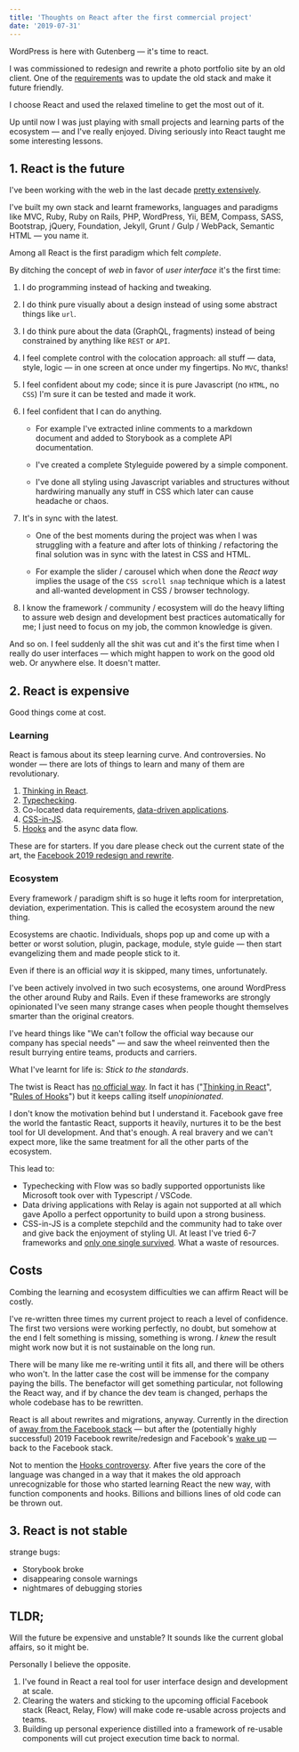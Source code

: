 ```yaml
---
title: 'Thoughts on React after the first commercial project'
date: '2019-07-31'
---
```


WordPress is here with Gutenberg &mdash; it's time to react.

<!--more-->

I was commissioned to redesign and rewrite a photo portfolio site by an old client. One of the [requirements](https://github.com/metamn/inu-v2-b#requirements) was to update the old stack and make it future friendly.

I choose React and used the relaxed timeline to get the most out of it.

Up until now I was just playing with small projects and learning parts of the ecosystem &mdash; and I've really enjoyed. Diving seriously into React taught me some interesting lessons.

## 1. React is the future

I've been working with the web in the last decade [pretty extensively](http://metamn.io/beat/on-old-and-new-stacks/).

I've built my own stack and learnt frameworks, languages and paradigms like MVC, Ruby, Ruby on Rails, PHP, WordPress, Yii, BEM, Compass, SASS, Bootstrap, jQuery, Foundation, Jekyll, Grunt / Gulp / WebPack, Semantic HTML &mdash; you name it.

Among all React is the first paradigm which felt _complete_.

By ditching the concept of _web_ in favor of _user interface_ it's the first time:

1. I do programming instead of hacking and tweaking.
2. I do think pure visually about a design instead of using some abstract things like `url`.
3. I do think pure about the data (GraphQL, fragments) instead of being constrained by anything like `REST` or `API`.
4. I feel complete control with the colocation approach: all stuff &mdash; data, style, logic &mdash; in one screen at once under my fingertips. No `MVC`, thanks!
5. I feel confident about my code; since it is pure Javascript (no `HTML`, no `CSS`) I'm sure it can be tested and made it work.
6. I feel confident that I can do anything.

   - For example I've extracted inline comments to a markdown document and added to Storybook as a complete API documentation.

   - I've created a complete Styleguide powered by a simple component.

   - I've done all styling using Javascript variables and structures without hardwiring manually any stuff in CSS which later can cause headache or chaos.

7. It's in sync with the latest.

   - One of the best moments during the project was when I was struggling with a feature and after lots of thinking / refactoring the final solution was in sync with the latest in CSS and HTML.

   - For example the slider / carousel which when done the _React way_ implies the usage of the `CSS scroll snap` technique which is a latest and all-wanted development in CSS / browser technology.

8. I know the framework / community / ecosystem will do the heavy lifting to assure web design and development best practices automatically for me; I just need to focus on my job, the common knowledge is given.

And so on. I feel suddenly all the shit was cut and it's the first time when I really do user interfaces &mdash; which might happen to work on the good old web. Or anywhere else. It doesn't matter.

## 2. React is expensive

Good things come at cost.

### Learning

React is famous about its steep learning curve. And controversies. No wonder &mdash; there are lots of things to learn and many of them are revolutionary.

1. [Thinking in React](https://reactjs.org/docs/thinking-in-react.html).
2. [Typechecking](https://reactjs.org/docs/typechecking-with-proptypes.html).
3. Co-located data requirements, [data-driven applications](https://relay.dev/).
4. [CSS-in-JS](https://www.styled-components.com/).
5. [Hooks](https://reactjs.org/docs/hooks-intro.html) and the async data flow.

These are for starters. If you dare please check out the current state of the art, the [Facebook 2019 redesign and rewrite](https://developers.facebook.com/videos/2019/building-the-new-facebookcom-with-react-graphql-and-relay/).

### Ecosystem

Every framework / paradigm shift is so huge it lefts room for interpretation, deviation, experimentation. This is called the ecosystem around the new thing.

Ecosystems are chaotic. Individuals, shops pop up and come up with a better or worst solution, plugin, package, module, style guide &mdash; then start evangelizing them and made people stick to it.

Even if there is an official _way_ it is skipped, many times, unfortunately.

I've been actively involved in two such ecosystems, one around WordPress the other around Ruby and Rails. Even if these frameworks are strongly opinionated I've seen many strange cases when people thought themselves smarter than the original creators.

I've heard things like "We can't follow the official way because our company has special needs" &mdash; and saw the wheel reinvented then the result burrying entire teams, products and carriers.

What I've learnt for life is: _Stick to the standards_.

The twist is React has [no official way](http://metamn.io/react/there-is-no-official-style-guide-for-react/). In fact it has ("[Thinking in React](https://reactjs.org/docs/thinking-in-react.html)", "[Rules of Hooks](https://reactjs.org/docs/hooks-rules.html)") but it keeps calling itself _unopinionated_.

I don't know the motivation behind but I understand it. Facebook gave free the world the fantastic React, supports it heavily, nurtures it to be the best tool for UI development. And that's enough. A real bravery and we can't expect more, like the same treatment for all the other parts of the ecosystem.

This lead to:

- Typechecking with Flow was so badly supported opportunists like Microsoft took over with Typescript / VSCode.
- Data driving applications with Relay is again not supported at all which gave Apollo a perfect opportunity to build upon a strong business.
- CSS-in-JS is a complete stepchild and the community had to take over and give back the enjoyment of styling UI. At least I've tried 6-7 frameworks and [only one single survived](https://www.styled-components.com/). What a waste of resources.

## Costs

Combing the learning and ecosystem difficulties we can affirm React will be costly.

I've re-written three times my current project to reach a level of confidence. The first two versions were working perfectly, no doubt, but somehow at the end I felt something is missing, something is wrong. _I knew_ the result might work now but it is not sustainable on the long run.

There will be many like me re-writing until it fits all, and there will be others who won't. In the latter case the cost will be immense for the company paying the bills. The benefactor will get something particular, not following the React way, and if by chance the dev team is changed, perhaps the whole codebase has to be rewritten.

React is all about rewrites and migrations, anyway. Currently in the direction of [away from the Facebook stack](https://duckduckgo.com/?q=migrating+code+from+flow+to+typescript&t=canonical&atb=v92-1&ia=web) &mdash; but after the (potentially highly successful) 2019 Facebook rewrite/redesign and Facebook's [wake up](https://medium.com/flow-type/what-the-flow-team-has-been-up-to-54239c62004f) &mdash; back to the Facebook stack.

Not to mention the [Hooks controversy](https://reactjs.org/docs/hooks-intro.html#gradual-adoption-strategy). After five years the core of the language was changed in a way that it makes the old approach unrecognizable for those who started learning React the new way, with function components and hooks. Billions and billions lines of old code can be thrown out.

## 3. React is not stable

strange bugs:

- Storybook broke
- disappearing console warnings
- nightmares of debugging stories

## TLDR;

Will the future be expensive and unstable? It sounds like the current global affairs, so it might be.

Personally I believe the opposite.

1. I've found in React a real tool for user interface design and development at scale.
2. Clearing the waters and sticking to the upcoming official Facebook stack (React, Relay, Flow) will make code re-usable across projects and teams.
3. Building up personal experience distilled into a framework of re-usable components will cut project execution time back to normal.
